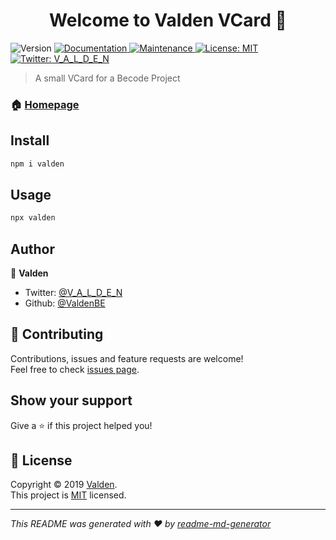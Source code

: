 <h1 align="center">Welcome to Valden VCard 👋</h1>
<p>
  <img alt="Version" src="https://img.shields.io/badge/version-1.0.6-blue.svg?cacheSeconds=2592000" />
  <a href="https://github.com/ValdenBE/TerminalVCard#readme">
    <img alt="Documentation" src="https://img.shields.io/badge/documentation-yes-brightgreen.svg" target="_blank" />
  </a>
  <a href="https://github.com/ValdenBE/TerminalVCard/graphs/commit-activity">
    <img alt="Maintenance" src="https://img.shields.io/badge/Maintained%3F-yes-green.svg" target="_blank" />
  </a>
  <a href="https://github.com/ValdenBE/TerminalVCard/blob/master/LICENSE">
    <img alt="License: MIT" src="https://img.shields.io/badge/License-MIT-yellow.svg" target="_blank" />
  </a>
  <a href="https://twitter.com/V_A_L_D_E_N">
    <img alt="Twitter: V_A_L_D_E_N" src="https://img.shields.io/twitter/follow/V_A_L_D_E_N.svg?style=social" target="_blank" />
  </a>
</p>

> A small VCard for a Becode Project

### 🏠 [Homepage](https://github.com/ValdenBE/TerminalVCard#readme)

## Install

```sh
npm i valden
```

## Usage

```sh
npx valden
```

## Author

👤 **Valden**

* Twitter: [@V_A_L_D_E_N](https://twitter.com/V_A_L_D_E_N)
* Github: [@ValdenBE](https://github.com/ValdenBE)

## 🤝 Contributing

Contributions, issues and feature requests are welcome!<br />Feel free to check [issues page](https://github.com/ValdenBE/TerminalVCard/issues).

## Show your support

Give a ⭐️ if this project helped you!

## 📝 License

Copyright © 2019 [Valden](https://github.com/ValdenBE).<br />
This project is [MIT](https://github.com/ValdenBE/TerminalVCard/blob/master/LICENSE) licensed.

***
_This README was generated with ❤️ by [readme-md-generator](https://github.com/kefranabg/readme-md-generator)_
